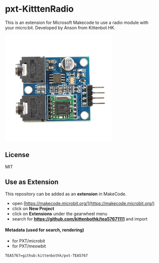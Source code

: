 # pxt-KitttenRadio

This is an extension for Microsoft Makecode to use a radio module with your micro:bit.
Developed by Anson from Kittenbot HK.

![](tea5767.jpg)

## License

MIT

## Use as Extension

This repository can be added as an **extension** in MakeCode.

* open [https://makecode.microbit.org/](https://makecode.microbit.org/)
* click on **New Project**
* click on **Extensions** under the gearwheel menu
* search for **https://github.com/kittenbothk/tea57671111** and import

#### Metadata (used for search, rendering)

* for PXT/microbit
* for PXT/meowbit

```package
TEA5767=github:kittenbothk/pxt-TEA5767
```

